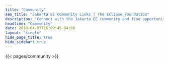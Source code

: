 ```yaml
---
title: "Community"
seo_title: "Jakarta EE Community Links | The Eclipse Foundation"
description: "Connect with the Jakarta EE community and find opportunities to contribute and participate."
headline: "Community"
date: 2018-04-07T16:09:45-04:00
layout: "single"
hide_page_title: true
hide_sidebar: true
---
```


{{< pages/community >}}